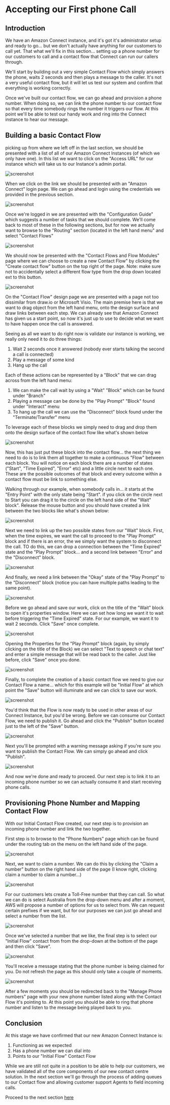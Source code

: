 # Accepting our First phone Call
## Introduction
We have an Amazon Connect instance, and it's got it's administrator setup and ready to go... but we don't actually have anything for our customers to call yet. That what we'll fix in this section... setting up a phone number for our customers to call and a contact flow that Connect can run our callers through.

We'll start by building out a very simple Contact Flow which simply answers the phone, waits 2 seconds and then plays a message to the caller. It's not a very useful contact flow, but it will let us test our system and confirm that everything is working correctly.

Once we've built our contact flow, we can go ahead and provision a phone number. When doing so, we can link the phone number to our contact flow so that every time somebody rings the number it triggers our flow. At this point we'll be able to test our handy work and ring into the Connect instance to hear our message.

## Building a basic Contact Flow
picking up from where we left off in the last section, we should be presented with a list of all of our Amazon Connect Instances (of which we only have one). In this list we want to click on the "Access URL" for our instance which will take us to our Instance's admin portal.

![screenshot](./images/Setting-up-connect-instance/15.png)

When we click on the link we should be presented with an "Amazon Connect" login page. We can go ahead and login using the credentials we provided in the previous section.

![screenshot](./images/Setting-up-connect-instance/16.png)

Once we're logged in we are presented with the "Configuration Guide" which suggests a number of tasks that we should complete. We'll come back to most of these in the following sections, but for now we actually want to browse to the "Routing" section (located in the left hand menu" and select "Contact Flows"

![screenshot](./images/Setting-up-connect-instance/17.png)

We should now be presented with the "Contact Flows and Flow Modules" page where we can choose to create a new Contact Flow" by clicking the "Create contact flow" button on the top right of the page. Note: make sure not to accidentally select a different flow type from the drop down located ext to this button.

![screenshot](./images/Setting-up-connect-instance/18.png)

On the "Contact Flow" design page we are presented with a page not too dissimilar from draw.io or Microsoft Visio. The main premise here is that we want to drag object from the left hand menu, onto the design surface and draw links between each step. We can already see that Amazon Connect has given us a start point, so now it's just up to use to decide what we want to have happen once the call is answered.

Seeing as all we want to do right now is validate our instance is working, we really only need it to do three things:
1. Wait 2 seconds once it answered (nobody ever starts talking the second a call is connected)
2. Play a message of some kind
3. Hang up the call

Each of these actions can be represented by a "Block" that we can drag across from the left hand menu:
1. We can make the call wait by using a "Wait" "Block" which can be found under "Branch"
2. Playing a message can be done by the "Play Prompt" "Block" found under "Interact" menu
3. To hang up the call we can use the "Disconnect" block found under the "Terminate/Transfer" menu

To leverage each of these blocks we simply need to drag and drop them onto the design surface of the contact flow like what's shown below

![screenshot](./images/Setting-up-connect-instance/19.png)

Now, this has just put these block into the contact flow... the next thing we need to do is to link them all together to make a continuous "Flow" between each block. You will notice on each block there are a number of states ("Start", "Time Expired", "Error" etc) and a little circle next to each one. These are the possible outcomes of that block and every outcome within a contact flow must be link to something else.

Walking through our example, when somebody calls in... it starts at the "Entry Point" with the only state being "Start". if you click on the circle next to Start you can drag it to the circle on the left hand side of the "Wait" block". Release the mouse button and you should have created a link between the two blocks like what's shown below:

![screenshot](./images/Setting-up-connect-instance/20.png)

Next we need to link up the two possible states from our "Wait" block. First, when the time expires, we want the call to proceed to the "Play Prompt" block and if there is an error, the we simply want the system to disconnect the call. TO do this, we can drop a connection between the "Time Expired" state and the "Play Prompt" block... and a second link between "Error" and the "Disconnect" block.

![screenshot](./images/Setting-up-connect-instance/21.png)

And finally, we need a link between the "Okay" state of the "Play Prompt" to the "Disconnect" block (notice you can have multiple paths leading to the same point).

![screenshot](./images/Setting-up-connect-instance/22.png)

Before we go ahead and save our work, click on the title of the "Wait" block to open it's properties window. Here we can set how long we want it to wait before triggering the "Time Expired" state. For our example, we want it to wait 2 seconds. Click "Save" once complete.

![screenshot](./images/Setting-up-connect-instance/23.png)

Opening the Properties for the "Play Prompt" block (again, by simply clicking on the title of the Block) we can select "Text to speech or chat text" and enter a simple message that will be read back to the caller. Just like before, click "Save" once you done.

![screenshot](./images/Setting-up-connect-instance/24.png)

Finally, to complete the creation of a basic contact flow we need to give our Contact Flow a name... which for this example will be "Initial Flow" at which point the "Save" button will illuminate and we can click to save our work.

![screenshot](./images/Setting-up-connect-instance/25.png)

You'd think that the Flow is now ready to be used in other areas of our Connect Instance, but you'd be wrong. Before we can consume our Contact Flow, we need to publish it. Go ahead and click the "Publish" button located just to the left of the "Save" button.

![screenshot](./images/Setting-up-connect-instance/30.png)

Next you'll be prompted with a warning message asking if you're sure you want to publish the Contact Flow. We can simply go ahead and click "Publish".

![screenshot](./images/Setting-up-connect-instance/31.png)

And now we're done and ready to proceed. Our next step is to link it to an incoming phone number so we can actually consume it and start receiving phone calls.

## Provisioning Phone Number and Mapping Contact Flow
With our Initial Contact Flow created, our next step is to provision an incoming phone number and link the two together.

First step is to browse to the "Phone Numbers" page which can be found under the routing tab on the menu on the left hand side of the page. 

![screenshot](./images/Setting-up-connect-instance/26.png)

Next, we want to claim a number. We can do this by clicking the "Claim a number" button on the right hand side of the page (I know right, clicking claim a number to claim a number...)

![screenshot](./images/Setting-up-connect-instance/27.png)

For our customers lets create a Toll-Free number that they can call. So what we can do is select Australia from the drop-down menu and after a moment, AWS will propose a number of options for us to select from. We can request certain prefixes if we want, but for our purposes we can just go ahead and select a number from the list.

![screenshot](./images/Setting-up-connect-instance/32.png)

Once we've selected a number that we like, the final step is to select our "Initial Flow" contact from from the drop-down at the bottom of the page and then click "Save".

![screenshot](./images/Setting-up-connect-instance/33.png)

You'll receive a message stating that the phone number is being claimed for you. Do not refresh the page as this should only take a couple of moments.

![screenshot](./images/Setting-up-connect-instance/34.png)

After a few moments you should be redirected back to the "Manage Phone numbers" page with your new phone number listed along with the Contact Flow it's pointing to. At this point you should be able to ring that phone number and listen to the message being played back to you.

## Conclusion
At this stage we have confirmed that our new Amazon Connect Instance is:
1. Functioning as we expected
2. Has a phone number we can dial into 
3. Points to our "Initial Flow" Contact Flow

While we are still not quite in a position to be able to help our customers, we have validated all of the core components of our new contact centre solution. In the next section we'll go through the process of adding queues to our Contact flow and allowing customer support Agents to field incoming calls.

Proceed to the next section [here](Part3.md)